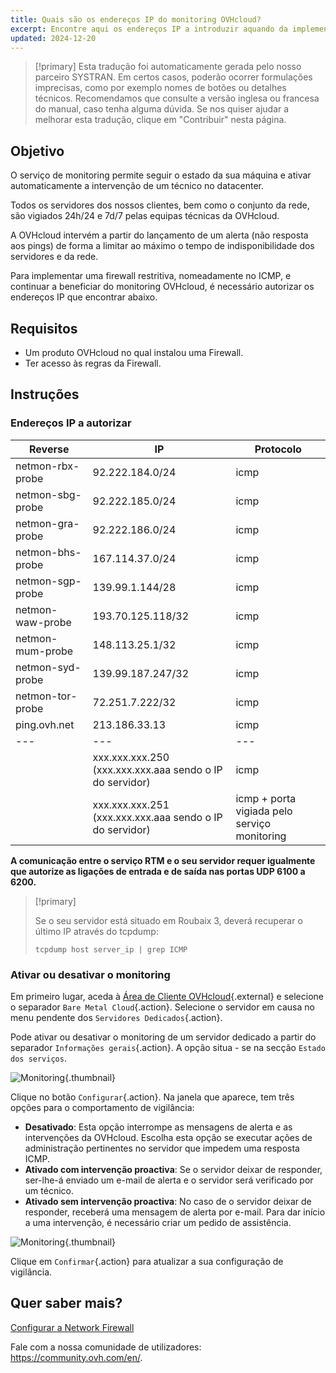 ```yaml
---
title: Quais são os endereços IP do monitoring OVHcloud?
excerpt: Encontre aqui os endereços IP a introduzir aquando da implementação de uma firewall, para que o sistema de monitorização OVHcloud continue a funcionar no seu servidor.
updated: 2024-12-20
---
```


> [!primary]
> Esta tradução foi automaticamente gerada pelo nosso parceiro SYSTRAN. Em certos casos, poderão ocorrer formulações imprecisas, como por exemplo nomes de botões ou detalhes técnicos. Recomendamos que consulte a versão inglesa ou francesa do manual, caso tenha alguma dúvida. Se nos quiser ajudar a melhorar esta tradução, clique em "Contribuir" nesta página.
>

## Objetivo

O serviço de monitoring permite seguir o estado da sua máquina e ativar automaticamente a intervenção de um técnico no datacenter.

Todos os servidores dos nossos clientes, bem como o conjunto da rede, são vigiados 24h/24 e 7d/7 pelas equipas técnicas da OVHcloud.

A OVHcloud intervém a partir do lançamento de um alerta (não resposta aos pings) de forma a limitar ao máximo o tempo de indisponibilidade dos servidores e da rede.

Para implementar uma firewall restritiva, nomeadamente no ICMP, e continuar a beneficiar do monitoring OVHcloud, é necessário autorizar os endereços IP que encontrar abaixo.

## Requisitos

- Um produto OVHcloud no qual instalou uma Firewall.
- Ter acesso às regras da Firewall.

## Instruções

### Endereços IP a autorizar

|Reverse|IP|Protocolo|
|---|---|---|
|netmon-rbx-probe|92.222.184.0/24|icmp|
|netmon-sbg-probe|92.222.185.0/24|icmp|
|netmon-gra-probe|92.222.186.0/24|icmp|
|netmon-bhs-probe|167.114.37.0/24|icmp|
|netmon-sgp-probe|139.99.1.144/28|icmp|
|netmon-waw-probe|193.70.125.118/32|icmp|
|netmon-mum-probe|148.113.25.1/32|icmp|
|netmon-syd-probe|139.99.187.247/32|icmp|
|netmon-tor-probe|72.251.7.222/32|icmp|
|ping.ovh.net|213.186.33.13|icmp|
|---|---|---|
||xxx.xxx.xxx.250 (xxx.xxx.xxx.aaa sendo o IP do servidor)|icmp|
||xxx.xxx.xxx.251 (xxx.xxx.xxx.aaa sendo o IP do servidor)|icmp + porta vigiada pelo serviço monitoring|

**A comunicação entre o serviço RTM e o seu servidor requer igualmente que autorize as ligações de entrada e de saída nas portas UDP 6100 a 6200.**

> [!primary]
>
> Se o seu servidor está situado em Roubaix 3, deverá recuperar o último IP através do tcpdump:
> <pre class="highlight language-console"><code class="language-console">tcpdump host server_ip | grep ICMP</code></pre>

### Ativar ou desativar o monitoring

Em primeiro lugar, aceda à [Área de Cliente OVHcloud](/links/manager){.external} e selecione o separador `Bare Metal Cloud`{.action}. Selecione o servidor em causa no menu pendente dos `Servidores Dedicados`{.action}.

Pode ativar ou desativar o monitoring de um servidor dedicado a partir do separador `Informações gerais`{.action}. A opção situa - se na secção `Estado dos serviços`.

![Monitoring](images/monitoring-server.png){.thumbnail}

Clique no botão `Configurar`{.action}. Na janela que aparece, tem três opções para o comportamento de vigilância:

- **Desativado**: Esta opção interrompe as mensagens de alerta e as intervenções da OVHcloud. Escolha esta opção se executar ações de administração pertinentes no servidor que impedem uma resposta ICMP.
- **Ativado com intervenção proactiva**: Se o servidor deixar de responder, ser-lhe-á enviado um e-mail de alerta e o servidor será verificado por um técnico.
- **Ativado sem intervenção proactiva**: No caso de o servidor deixar de responder, receberá uma mensagem de alerta por e-mail. Para dar início a uma intervenção, é necessário criar um pedido de assistência.

![Monitoring](images/monitoring-server2.png){.thumbnail}

Clique em `Confirmar`{.action} para atualizar a sua configuração de vigilância.

## Quer saber mais?

[Configurar a Network Firewall](/pages/bare_metal_cloud/dedicated_servers/firewall_network)

Fale com a nossa comunidade de utilizadores: <https://community.ovh.com/en/>.
